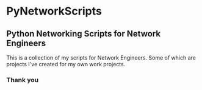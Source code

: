 # PyNetworkScripts
## Python Networking Scripts for Network Engineers

This is a collection of my scripts for Network Engineers. Some of which are projects I've created
for my own work projects. 

### Thank you
